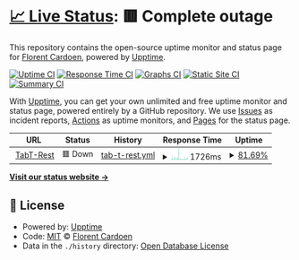 # [📈 Live Status](https://Fllorent0D.github.io/beping_upptime): <!--live status--> **🟥 Complete outage**

This repository contains the open-source uptime monitor and status page for [Florent Cardoen](https://www.floca.be), powered by [Upptime](https://github.com/upptime/upptime).

[![Uptime CI](https://github.com/Fllorent0D/beping_upptime/workflows/Uptime%20CI/badge.svg)](https://github.com/Fllorent0D/beping_upptime/actions?query=workflow%3A%22Uptime+CI%22)
[![Response Time CI](https://github.com/Fllorent0D/beping_upptime/workflows/Response%20Time%20CI/badge.svg)](https://github.com/Fllorent0D/beping_upptime/actions?query=workflow%3A%22Response+Time+CI%22)
[![Graphs CI](https://github.com/Fllorent0D/beping_upptime/workflows/Graphs%20CI/badge.svg)](https://github.com/Fllorent0D/beping_upptime/actions?query=workflow%3A%22Graphs+CI%22)
[![Static Site CI](https://github.com/Fllorent0D/beping_upptime/workflows/Static%20Site%20CI/badge.svg)](https://github.com/Fllorent0D/beping_upptime/actions?query=workflow%3A%22Static+Site+CI%22)
[![Summary CI](https://github.com/Fllorent0D/beping_upptime/workflows/Summary%20CI/badge.svg)](https://github.com/Fllorent0D/beping_upptime/actions?query=workflow%3A%22Summary+CI%22)

With [Upptime](https://upptime.js.org), you can get your own unlimited and free uptime monitor and status page, powered entirely by a GitHub repository. We use [Issues](https://github.com/Fllorent0D/beping_upptime/issues) as incident reports, [Actions](https://github.com/Fllorent0D/beping_upptime/actions) as uptime monitors, and [Pages](https://Fllorent0D.github.io/beping_upptime) for the status page.

<!--start: status pages-->
<!-- This summary is generated by Upptime (https://github.com/upptime/upptime) -->
<!-- Do not edit this manually, your changes will be overwritten -->
<!-- prettier-ignore -->
| URL | Status | History | Response Time | Uptime |
| --- | ------ | ------- | ------------- | ------ |
| <img alt="" src="https://icons.duckduckgo.com/ip3/api.beping.be.ico" height="13"> [TabT-Rest](https://api.beping.be/v1/health/context) | 🟥 Down | [tab-t-rest.yml](https://github.com/Fllorent0D/beping_upptime/commits/HEAD/history/tab-t-rest.yml) | <details><summary><img alt="Response time graph" src="./graphs/tab-t-rest/response-time-week.png" height="20"> 1726ms</summary><br><a href="https://status.beping.be/history/tab-t-rest"><img alt="Response time 1436" src="https://img.shields.io/endpoint?url=https%3A%2F%2Fraw.githubusercontent.com%2FFllorent0D%2Fbeping_upptime%2FHEAD%2Fapi%2Ftab-t-rest%2Fresponse-time.json"></a><br><a href="https://status.beping.be/history/tab-t-rest"><img alt="24-hour response time 3258" src="https://img.shields.io/endpoint?url=https%3A%2F%2Fraw.githubusercontent.com%2FFllorent0D%2Fbeping_upptime%2FHEAD%2Fapi%2Ftab-t-rest%2Fresponse-time-day.json"></a><br><a href="https://status.beping.be/history/tab-t-rest"><img alt="7-day response time 1726" src="https://img.shields.io/endpoint?url=https%3A%2F%2Fraw.githubusercontent.com%2FFllorent0D%2Fbeping_upptime%2FHEAD%2Fapi%2Ftab-t-rest%2Fresponse-time-week.json"></a><br><a href="https://status.beping.be/history/tab-t-rest"><img alt="30-day response time 1398" src="https://img.shields.io/endpoint?url=https%3A%2F%2Fraw.githubusercontent.com%2FFllorent0D%2Fbeping_upptime%2FHEAD%2Fapi%2Ftab-t-rest%2Fresponse-time-month.json"></a><br><a href="https://status.beping.be/history/tab-t-rest"><img alt="1-year response time 1122" src="https://img.shields.io/endpoint?url=https%3A%2F%2Fraw.githubusercontent.com%2FFllorent0D%2Fbeping_upptime%2FHEAD%2Fapi%2Ftab-t-rest%2Fresponse-time-year.json"></a></details> | <details><summary><a href="https://status.beping.be/history/tab-t-rest">81.69%</a></summary><a href="https://status.beping.be/history/tab-t-rest"><img alt="All-time uptime 99.67%" src="https://img.shields.io/endpoint?url=https%3A%2F%2Fraw.githubusercontent.com%2FFllorent0D%2Fbeping_upptime%2FHEAD%2Fapi%2Ftab-t-rest%2Fuptime.json"></a><br><a href="https://status.beping.be/history/tab-t-rest"><img alt="24-hour uptime 68.19%" src="https://img.shields.io/endpoint?url=https%3A%2F%2Fraw.githubusercontent.com%2FFllorent0D%2Fbeping_upptime%2FHEAD%2Fapi%2Ftab-t-rest%2Fuptime-day.json"></a><br><a href="https://status.beping.be/history/tab-t-rest"><img alt="7-day uptime 81.69%" src="https://img.shields.io/endpoint?url=https%3A%2F%2Fraw.githubusercontent.com%2FFllorent0D%2Fbeping_upptime%2FHEAD%2Fapi%2Ftab-t-rest%2Fuptime-week.json"></a><br><a href="https://status.beping.be/history/tab-t-rest"><img alt="30-day uptime 91.02%" src="https://img.shields.io/endpoint?url=https%3A%2F%2Fraw.githubusercontent.com%2FFllorent0D%2Fbeping_upptime%2FHEAD%2Fapi%2Ftab-t-rest%2Fuptime-month.json"></a><br><a href="https://status.beping.be/history/tab-t-rest"><img alt="1-year uptime 99.25%" src="https://img.shields.io/endpoint?url=https%3A%2F%2Fraw.githubusercontent.com%2FFllorent0D%2Fbeping_upptime%2FHEAD%2Fapi%2Ftab-t-rest%2Fuptime-year.json"></a></details>

<!--end: status pages-->

[**Visit our status website →**](https://Fllorent0D.github.io/beping_upptime)

## 📄 License

- Powered by: [Upptime](https://github.com/upptime/upptime)
- Code: [MIT](./LICENSE) © [Florent Cardoen](https://www.floca.be)
- Data in the `./history` directory: [Open Database License](https://opendatacommons.org/licenses/odbl/1-0/)
